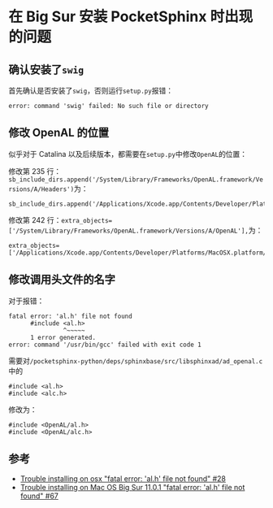 # 在 Big Sur 安装 PocketSphinx 时出现的问题


## 确认安装了`swig`

首先确认是否安装了`swig`，否则运行`setup.py`报错：

```
error: command 'swig' failed: No such file or directory
```

## 修改 OpenAL 的位置

似乎对于 Catalina 以及后续版本，都需要在`setup.py`中修改`OpenAL`的位置：

修改第 235 行：`sb_include_dirs.append('/System/Library/Frameworks/OpenAL.framework/Versions/A/Headers')`为：

```
sb_include_dirs.append('/Applications/Xcode.app/Contents/Developer/Platforms/MacOSX.platform/Developer/SDKs/MacOSX.sdk/System/Library/Frameworks/OpenAL.framework/Versions/A/Headers')
```

修改第 242 行：`extra_objects=['/System/Library/Frameworks/OpenAL.framework/Versions/A/OpenAL'],`为：

```
extra_objects=['/Applications/Xcode.app/Contents/Developer/Platforms/MacOSX.platform/Developer/SDKs/MacOSX.sdk/System/Library/Frameworks/OpenAL.framework/Versions/A/OpenAL.tbd'],
```

## 修改调用头文件的名字

对于报错：

```
fatal error: 'al.h' file not found
      #include <al.h>
               ^~~~~~
      1 error generated.
error: command '/usr/bin/gcc' failed with exit code 1
```

需要对`/pocketsphinx-python/deps/sphinxbase/src/libsphinxad/ad_openal.c`中的

```
#include <al.h>
#include <alc.h>
```

修改为：

```
#include <OpenAL/al.h>
#include <OpenAL/alc.h>
```

## 参考

- [Trouble installing on osx "fatal error: 'al.h' file not found" #28](https://github.com/bambocher/pocketsphinx-python/issues/28)
- [Trouble installing on Mac OS Big Sur 11.0.1 "fatal error: 'al.h' file not found" #67](https://github.com/bambocher/pocketsphinx-python/issues/67)


